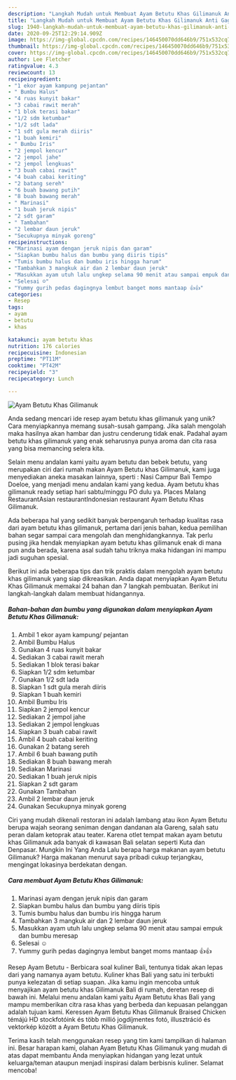 ```yaml
---
description: "Langkah Mudah untuk Membuat Ayam Betutu Khas Gilimanuk Anti Gagal"
title: "Langkah Mudah untuk Membuat Ayam Betutu Khas Gilimanuk Anti Gagal"
slug: 1940-langkah-mudah-untuk-membuat-ayam-betutu-khas-gilimanuk-anti-gagal
date: 2020-09-25T12:29:14.909Z
image: https://img-global.cpcdn.com/recipes/146450070dd646b9/751x532cq70/ayam-betutu-khas-gilimanuk-foto-resep-utama.jpg
thumbnail: https://img-global.cpcdn.com/recipes/146450070dd646b9/751x532cq70/ayam-betutu-khas-gilimanuk-foto-resep-utama.jpg
cover: https://img-global.cpcdn.com/recipes/146450070dd646b9/751x532cq70/ayam-betutu-khas-gilimanuk-foto-resep-utama.jpg
author: Lee Fletcher
ratingvalue: 4.3
reviewcount: 13
recipeingredient:
- "1 ekor ayam kampung pejantan"
- " Bumbu Halus"
- "4 ruas kunyit bakar"
- "3 cabai rawit merah"
- "1 blok terasi bakar"
- "1/2 sdm ketumbar"
- "1/2 sdt lada"
- "1 sdt gula merah diiris"
- "1 buah kemiri"
- " Bumbu Iris"
- "2 jempol kencur"
- "2 jempol jahe"
- "2 jempol lengkuas"
- "3 buah cabai rawit"
- "4 buah cabai keriting"
- "2 batang sereh"
- "6 buah bawang putih"
- "8 buah bawang merah"
- " Marinasi"
- "1 buah jeruk nipis"
- "2 sdt garam"
- " Tambahan"
- "2 lembar daun jeruk"
- "Secukupnya minyak goreng"
recipeinstructions:
- "Marinasi ayam dengan jeruk nipis dan garam"
- "Siapkan bumbu halus dan bumbu yang diiris tipis"
- "Tumis bumbu halus dan bumbu iris hingga harum"
- "Tambahkan 3 mangkuk air dan 2 lembar daun jeruk"
- "Masukkan ayam utuh lalu ungkep selama 90 menit atau sampai empuk dan bumbu meresap"
- "Selesai ☺️"
- "Yummy gurih pedas dagingnya lembut banget moms mantaap 👍👍"
categories:
- Resep
tags:
- ayam
- betutu
- khas

katakunci: ayam betutu khas 
nutrition: 176 calories
recipecuisine: Indonesian
preptime: "PT11M"
cooktime: "PT42M"
recipeyield: "3"
recipecategory: Lunch

---
```



![Ayam Betutu Khas Gilimanuk](https://img-global.cpcdn.com/recipes/146450070dd646b9/751x532cq70/ayam-betutu-khas-gilimanuk-foto-resep-utama.jpg)

Anda sedang mencari ide resep ayam betutu khas gilimanuk yang unik? Cara menyiapkannya memang susah-susah gampang. Jika salah mengolah maka hasilnya akan hambar dan justru cenderung tidak enak. Padahal ayam betutu khas gilimanuk yang enak seharusnya punya aroma dan cita rasa yang bisa memancing selera kita.

Selain menu andalan kami yaitu ayam betutu dan bebek betutu, yang merupakan ciri dari rumah makan Ayam Betutu khas Gilimanuk, kami juga menyediakan aneka masakan lainnya, sperti : Nasi Campur Bali Tempo Doeloe, yang menjadi menu andalan kami yang kedua. Ayam betutu khas gilimanuk ready setiap hari sabtu/minggu PO dulu ya. Places Malang RestaurantAsian restaurantIndonesian restaurant Ayam Betutu Khas Gilimanuk.

Ada beberapa hal yang sedikit banyak berpengaruh terhadap kualitas rasa dari ayam betutu khas gilimanuk, pertama dari jenis bahan, kedua pemilihan bahan segar sampai cara mengolah dan menghidangkannya. Tak perlu pusing jika hendak menyiapkan ayam betutu khas gilimanuk enak di mana pun anda berada, karena asal sudah tahu triknya maka hidangan ini mampu jadi suguhan spesial.


Berikut ini ada beberapa tips dan trik praktis dalam mengolah ayam betutu khas gilimanuk yang siap dikreasikan. Anda dapat menyiapkan Ayam Betutu Khas Gilimanuk memakai 24 bahan dan 7 langkah pembuatan. Berikut ini langkah-langkah dalam membuat hidangannya.

<!--inarticleads1-->

##### Bahan-bahan dan bumbu yang digunakan dalam menyiapkan Ayam Betutu Khas Gilimanuk:

1. Ambil 1 ekor ayam kampung/ pejantan
1. Ambil  Bumbu Halus
1. Gunakan 4 ruas kunyit bakar
1. Sediakan 3 cabai rawit merah
1. Sediakan 1 blok terasi bakar
1. Siapkan 1/2 sdm ketumbar
1. Gunakan 1/2 sdt lada
1. Siapkan 1 sdt gula merah diiris
1. Siapkan 1 buah kemiri
1. Ambil  Bumbu Iris
1. Siapkan 2 jempol kencur
1. Sediakan 2 jempol jahe
1. Sediakan 2 jempol lengkuas
1. Siapkan 3 buah cabai rawit
1. Ambil 4 buah cabai keriting
1. Gunakan 2 batang sereh
1. Ambil 6 buah bawang putih
1. Sediakan 8 buah bawang merah
1. Sediakan  Marinasi
1. Sediakan 1 buah jeruk nipis
1. Siapkan 2 sdt garam
1. Gunakan  Tambahan
1. Ambil 2 lembar daun jeruk
1. Gunakan Secukupnya minyak goreng


Ciri yang mudah dikenali restoran ini adalah lambang atau ikon Ayam Betutu berupa wajah seorang seniman dengan dandanan ala Gareng, salah satu peran dalam ketoprak atau teater. Karena otlet tempat makan ayam betutu khas Gilimanuk ada banyak di kawasan Bali selatan seperti Kuta dan Denpasar. Mungkin Ini Yang Anda Lalu berapa harga makanan ayam betutu Gilimanuk? Harga makanan menurut saya pribadi cukup terjangkau, mengingat lokasinya berdekatan dengan. 

<!--inarticleads2-->

##### Cara membuat Ayam Betutu Khas Gilimanuk:

1. Marinasi ayam dengan jeruk nipis dan garam
1. Siapkan bumbu halus dan bumbu yang diiris tipis
1. Tumis bumbu halus dan bumbu iris hingga harum
1. Tambahkan 3 mangkuk air dan 2 lembar daun jeruk
1. Masukkan ayam utuh lalu ungkep selama 90 menit atau sampai empuk dan bumbu meresap
1. Selesai ☺️
1. Yummy gurih pedas dagingnya lembut banget moms mantaap 👍👍


Resep Ayam Betutu - Berbicara soal kuliner Bali, tentunya tidak akan lepas dari yang namanya ayam betutu. Kuliner khas Bali yang satu ini terbukti punya kelezatan di setiap suapan. Jika kamu ingin mencoba untuk menyajikan ayam betutu khas Gilimanuk Bali di rumah, deretan resep di bawah ini. Melalui menu andalan kami yaitu Ayam Betutu khas Bali yang mampu memberikan citra rasa khas yang berbeda dan kepuasan pelanggan adalah tujuan kami. Keressen Ayam Betutu Khas Gilimanuk Braised Chicken témájú HD stockfotóink és több millió jogdíjmentes fotó, illusztráció és vektorkép között a Ayam Betutu Khas Gilimanuk. 

Terima kasih telah menggunakan resep yang tim kami tampilkan di halaman ini. Besar harapan kami, olahan Ayam Betutu Khas Gilimanuk yang mudah di atas dapat membantu Anda menyiapkan hidangan yang lezat untuk keluarga/teman ataupun menjadi inspirasi dalam berbisnis kuliner. Selamat mencoba!
